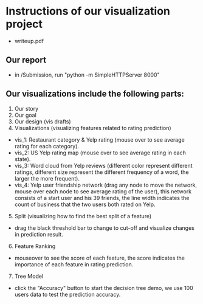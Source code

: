# Instructions of our visualization project

- writeup.pdf

## Our report

- in /Submission, run "python -m SimpleHTTPServer 8000"

## Our visualizations include the following parts:

1) Our story
2) Our goal
3) Our design (vis drafts)
4) Visualizations (visualizing features related to rating prediction)

 - vis_1: Restaurant category & Yelp rating (mouse over to see average rating for each category).
 - vis_2: US Yelp rating map (mouse over to see average rating in each state).
 - vis_3: Word cloud from Yelp reviews (different color represent different ratings, different size represent the different frequency of a word, the larger the more frequent).
 - vis_4: Yelp user friendship network (drag any node to move the network, mouse over each node to see average rating of the user), this network consists of a start user and his 39 friends, the line width indicates the count of business that the two users both rated on Yelp.

5) Split (visualizing how to find the best split of a feature)

 - drag the black threshold bar to change to cut-off and visualize changes in prediction result.

6) Feature Ranking
- mouseover to see the score of each feature, the score indicates the importance of each feature in rating prediction.

7) Tree Model
- click the "Accuracy" button to start the decision tree demo, we use 100 users data to test the prediction accuracy.
